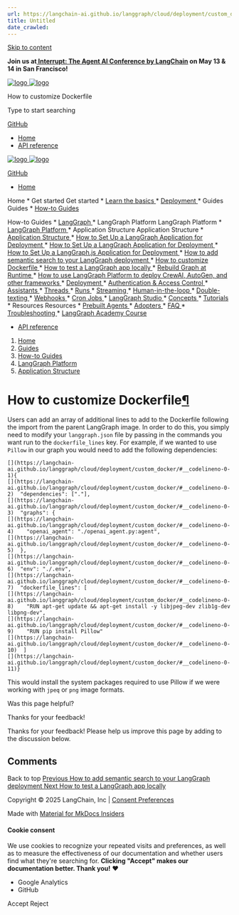 ```yaml
---
url: https://langchain-ai.github.io/langgraph/cloud/deployment/custom_docker/
title: Untitled
date_crawled: 
---
```


[ Skip to content ](https://langchain-ai.github.io/langgraph/cloud/deployment/custom_docker/#how-to-customize-dockerfile)

**Join us at[ Interrupt: The Agent AI Conference by LangChain](https://interrupt.langchain.com/) on May 13 & 14 in San Francisco!**

[ ![logo](https://langchain-ai.github.io/langgraph/static/wordmark_dark.svg) ![logo](https://langchain-ai.github.io/langgraph/static/wordmark_light.svg) ](https://langchain-ai.github.io/langgraph/)

How to customize Dockerfile 

[ ](https://langchain-ai.github.io/langgraph/cloud/deployment/custom_docker/?q= "Share")

Type to start searching

[ GitHub  ](https://github.com/langchain-ai/langgraph "Go to repository")

  * [ Home ](https://langchain-ai.github.io/langgraph/)
  * [ API reference ](https://langchain-ai.github.io/langgraph/reference/graphs/)



[ ![logo](https://langchain-ai.github.io/langgraph/static/wordmark_dark.svg) ![logo](https://langchain-ai.github.io/langgraph/static/wordmark_light.svg) ](https://langchain-ai.github.io/langgraph/)

[ GitHub  ](https://github.com/langchain-ai/langgraph "Go to repository")

  * [ Home  ](https://langchain-ai.github.io/langgraph/)

Home 
    * Get started  Get started 
      * [ Learn the basics  ](https://langchain-ai.github.io/langgraph/tutorials/introduction/)
      * [ Deployment  ](https://langchain-ai.github.io/langgraph/tutorials/deployment/)
    * Guides  Guides 
      * [ How-to Guides  ](https://langchain-ai.github.io/langgraph/how-tos/)

How-to Guides 
        * [ LangGraph  ](https://langchain-ai.github.io/langgraph/how-tos#langgraph)
        * LangGraph Platform  LangGraph Platform 
          * [ LangGraph Platform  ](https://langchain-ai.github.io/langgraph/how-tos#langgraph-platform)
          * Application Structure  Application Structure 
            * [ Application Structure  ](https://langchain-ai.github.io/langgraph/how-tos#application-structure)
            * [ How to Set Up a LangGraph Application for Deployment  ](https://langchain-ai.github.io/langgraph/cloud/deployment/setup/)
            * [ How to Set Up a LangGraph Application for Deployment  ](https://langchain-ai.github.io/langgraph/cloud/deployment/setup_pyproject/)
            * [ How to Set Up a LangGraph.js Application for Deployment  ](https://langchain-ai.github.io/langgraph/cloud/deployment/setup_javascript/)
            * [ How to add semantic search to your LangGraph deployment  ](https://langchain-ai.github.io/langgraph/cloud/deployment/semantic_search/)
            * [ How to customize Dockerfile  ](https://langchain-ai.github.io/langgraph/cloud/deployment/custom_docker/)
            * [ How to test a LangGraph app locally  ](https://langchain-ai.github.io/langgraph/cloud/deployment/test_locally/)
            * [ Rebuild Graph at Runtime  ](https://langchain-ai.github.io/langgraph/cloud/deployment/graph_rebuild/)
            * [ How to use LangGraph Platform to deploy CrewAI, AutoGen, and other frameworks  ](https://langchain-ai.github.io/langgraph/how-tos/autogen-langgraph-platform/)
          * [ Deployment  ](https://langchain-ai.github.io/langgraph/how-tos#deployment)
          * [ Authentication & Access Control  ](https://langchain-ai.github.io/langgraph/how-tos#authentication-access-control)
          * [ Assistants  ](https://langchain-ai.github.io/langgraph/how-tos#assistants)
          * [ Threads  ](https://langchain-ai.github.io/langgraph/how-tos#threads)
          * [ Runs  ](https://langchain-ai.github.io/langgraph/how-tos#runs)
          * [ Streaming  ](https://langchain-ai.github.io/langgraph/how-tos#streaming_1)
          * [ Human-in-the-loop  ](https://langchain-ai.github.io/langgraph/how-tos#human-in-the-loop_1)
          * [ Double-texting  ](https://langchain-ai.github.io/langgraph/how-tos#double-texting)
          * [ Webhooks  ](https://langchain-ai.github.io/langgraph/cloud/how-tos/webhooks/)
          * [ Cron Jobs  ](https://langchain-ai.github.io/langgraph/cloud/how-tos/cron_jobs/)
          * [ LangGraph Studio  ](https://langchain-ai.github.io/langgraph/how-tos#langgraph-studio)
      * [ Concepts  ](https://langchain-ai.github.io/langgraph/concepts/)
      * [ Tutorials  ](https://langchain-ai.github.io/langgraph/tutorials/)
    * Resources  Resources 
      * [ Prebuilt Agents  ](https://langchain-ai.github.io/langgraph/prebuilt/)
      * [ Adopters  ](https://langchain-ai.github.io/langgraph/adopters/)
      * [ FAQ  ](https://langchain-ai.github.io/langgraph/concepts/faq/)
      * [ Troubleshooting  ](https://langchain-ai.github.io/langgraph/troubleshooting/errors/)
      * [ LangGraph Academy Course  ](https://academy.langchain.com/courses/intro-to-langgraph)
  * [ API reference  ](https://langchain-ai.github.io/langgraph/reference/graphs/)



  1. [ Home  ](https://langchain-ai.github.io/langgraph/)
  2. [ Guides  ](https://langchain-ai.github.io/langgraph/how-tos/)
  3. [ How-to Guides  ](https://langchain-ai.github.io/langgraph/how-tos/)
  4. [ LangGraph Platform  ](https://langchain-ai.github.io/langgraph/how-tos#langgraph-platform)
  5. [ Application Structure  ](https://langchain-ai.github.io/langgraph/how-tos#application-structure)

[ ](https://github.com/langchain-ai/langgraph/edit/main/docs/docs/cloud/deployment/custom_docker.md "Edit this page")

# How to customize Dockerfile[¶](https://langchain-ai.github.io/langgraph/cloud/deployment/custom_docker/#how-to-customize-dockerfile "Permanent link")

Users can add an array of additional lines to add to the Dockerfile following the import from the parent LangGraph image. In order to do this, you simply need to modify your `langgraph.json` file by passing in the commands you want run to the `dockerfile_lines` key. For example, if we wanted to use `Pillow` in our graph you would need to add the following dependencies:

```
[](https://langchain-ai.github.io/langgraph/cloud/deployment/custom_docker/#__codelineno-0-1){
[](https://langchain-ai.github.io/langgraph/cloud/deployment/custom_docker/#__codelineno-0-2)  "dependencies": ["."],
[](https://langchain-ai.github.io/langgraph/cloud/deployment/custom_docker/#__codelineno-0-3)  "graphs": {
[](https://langchain-ai.github.io/langgraph/cloud/deployment/custom_docker/#__codelineno-0-4)    "openai_agent": "./openai_agent.py:agent",
[](https://langchain-ai.github.io/langgraph/cloud/deployment/custom_docker/#__codelineno-0-5)  },
[](https://langchain-ai.github.io/langgraph/cloud/deployment/custom_docker/#__codelineno-0-6)  "env": "./.env",
[](https://langchain-ai.github.io/langgraph/cloud/deployment/custom_docker/#__codelineno-0-7)  "dockerfile_lines": [
[](https://langchain-ai.github.io/langgraph/cloud/deployment/custom_docker/#__codelineno-0-8)    "RUN apt-get update && apt-get install -y libjpeg-dev zlib1g-dev libpng-dev",
[](https://langchain-ai.github.io/langgraph/cloud/deployment/custom_docker/#__codelineno-0-9)    "RUN pip install Pillow"
[](https://langchain-ai.github.io/langgraph/cloud/deployment/custom_docker/#__codelineno-0-10)  ]
[](https://langchain-ai.github.io/langgraph/cloud/deployment/custom_docker/#__codelineno-0-11)}

```


This would install the system packages required to use Pillow if we were working with `jpeq` or `png` image formats. 

Was this page helpful? 

Thanks for your feedback! 

Thanks for your feedback! Please help us improve this page by adding to the discussion below. 

## Comments

Back to top  [ Previous  How to add semantic search to your LangGraph deployment  ](https://langchain-ai.github.io/langgraph/cloud/deployment/semantic_search/) [ Next  How to test a LangGraph app locally  ](https://langchain-ai.github.io/langgraph/cloud/deployment/test_locally/)

Copyright © 2025 LangChain, Inc | [Consent Preferences](https://langchain-ai.github.io/langgraph/cloud/deployment/custom_docker/#__consent)

Made with [ Material for MkDocs Insiders ](https://squidfunk.github.io/mkdocs-material/)

[ ](https://langchain-ai.github.io/langgraphjs/ "langchain-ai.github.io") [ ](https://github.com/langchain-ai/langgraph "github.com") [ ](https://twitter.com/LangChainAI "twitter.com")

#### Cookie consent

We use cookies to recognize your repeated visits and preferences, as well as to measure the effectiveness of our documentation and whether users find what they're searching for. **Clicking "Accept" makes our documentation better. Thank you!** ❤️

  * Google Analytics 
  * GitHub 



Accept Reject
